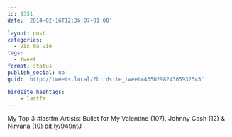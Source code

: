 ```yaml
---
id: 9351
date: '2014-02-16T12:36:07+01:00'

layout: post
categories:
  - Vis ma vie
tags:
  - tweet
format: status
publish_social: no
guid: 'http://tweets.local/?birdsite_tweet=435029824365932545'

birdsite_hashtags:
    - lastfm
---
```


My Top 3 #lastfm Artists: Bullet for My Valentine (107), Johnny Cash (12) &amp; Nirvana (10) [bit.ly/949ntJ](http://bit.ly/949ntJ)
